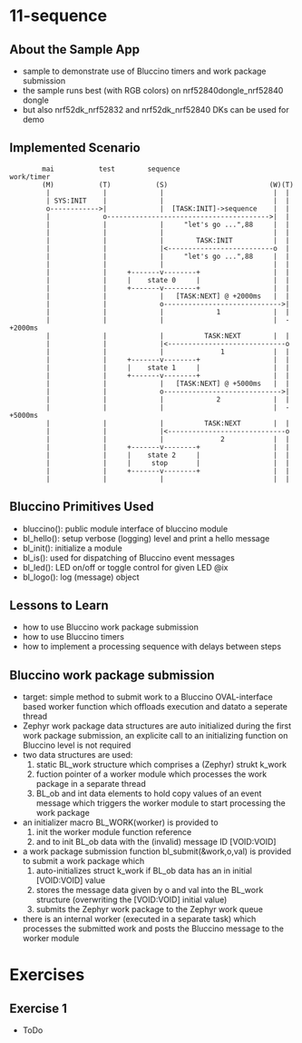 # 11-sequence


## About the Sample App

* sample to demonstrate use of Bluccino timers and work package submission
* the sample runs best (with RGB colors) on nrf52840dongle_nrf52840 dongle
* but also nrf52dk_nrf52832 and nrf52dk_nrf52840 DKs can be used for demo


## Implemented Scenario

```
        mai           test        sequence                    work/timer
        (M)           (T)           (S)                         (W)(T)
         |             |             |                           |  |
         | SYS:INIT    |             |                           |  |
         o------------>|             |  [TASK:INIT]->sequence    |  |
         |             o---------------------------------------->|  |
         |             |             |     "let's go ...",88     |  |
         |             |             |                           |  |
         |             |             |        TASK:INIT          |  |
         |             |             |<--------------------------o  |
         |             |             |     "let's go ...",88     |  |
         |             |             |                           |  |
         |             |     +-------v--------+                  |  |
         |             |     |    state 0     |                  |  |
         |             |     +-------v--------+                  |  |
         |             |             |   [TASK:NEXT] @ +2000ms   |  |
         |             |             o----------------------------->|
         |             |             |             1             |  |
         |             |             |                           |  - +2000ms
         |             |             |          TASK:NEXT        |  |
         |             |             |<-----------------------------o
         |             |             |              1            |  |
         |             |     +-------v--------+                  |  |
         |             |     |    state 1     |                  |  |
         |             |     +-------v--------+                  |  |
         |             |             |   [TASK:NEXT] @ +5000ms   |  |
         |             |             o----------------------------->|
         |             |             |             2             |  |
         |             |             |                           |  - +5000ms
         |             |             |          TASK:NEXT        |  |
         |             |             |<-----------------------------o
         |             |             |              2            |  |
         |             |     +-------v--------+                  |  |
         |             |     |    state 2     |                  |  |
         |             |     |     stop       |                  |  |
         |             |     +-------v--------+                  |  |
         |             |             |                           |  |
```

## Bluccino Primitives Used

* bluccino(): public module interface of bluccino module
* bl_hello(): setup verbose (logging) level and print a hello message
* bl_init(): initialize a module
* bl_is(): used for dispatching of Bluccino event messages
* bl_led(): LED on/off or toggle control for given LED @ix
* bl_logo(): log (message) object


## Lessons to Learn

* how to use Bluccino work package submission
* how to use Bluccino timers
* how to implement a processing sequence with delays between steps


## Bluccino work package submission

 * target: simple method to submit work to a Bluccino OVAL-interface based
   worker function which offloads execution and datato a seperate thread
 * Zephyr work package data structures are auto initialized during the first
   work package submission, an explicite call to an initializing function on
   Bluccino level is not required
 * two data structures are used:
   1) static BL_work structure which comprises a (Zephyr) strukt k_work
   2) fuction pointer of a worker module which processes the work package
      in a separate thread
   3) BL_ob and int data elements to hold copy values of an event message
      which triggers the worker module to start processing the work package
 * an initializer macro BL_WORK(worker) is provided to
   1) init the worker module function reference
   2) and to init BL_ob data with the (invalid) message ID [VOID:VOID]
 * a work package submission function bl_submit(&work,o,val) is provided to
   submit a work package which
   1) auto-initializes struct k_work if BL_ob data has an in initial
      [VOID:VOID] value
   2) stores the message data given by o and val into the BL_work structure
      (overwriting the [VOID:VOID] initial value)
   3) submits the Zephyr work package to the Zephyr work queue
 * there is an internal worker (executed in a separate task) which processes
   the submitted work and posts the Bluccino message to the worker module


# Exercises


## Exercise 1

* ToDo
